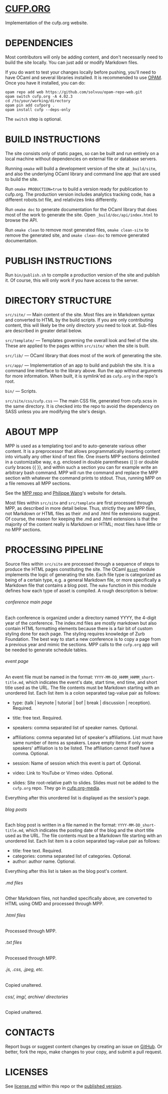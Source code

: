 [CUFP.ORG](http://cufp.org)
===========================
Implementation of the cufp.org website.


DEPENDENCIES
============
Most contributors will only be adding content, and don't necessarily
need to build the site locally. You can just add or modify Markdown
files.

If you do want to test your changes locally before pushing, you'll
need to have OCaml and several libraries installed. It is recommended
to use [OPAM](http://opam.ocaml.org/). Once you have it installed, you
can do:

```
opam repo add web https://github.com/solvuu/opam-repo-web.git
opam switch cufp.org -A 4.02.3
cd /to/your/working/directory
opam pin add cufporg .
opam install cufp --deps-only
```

The `switch` step is optional.


BUILD INSTRUCTIONS
==================
The site consists only of static pages, so can be built and run
entirely on a local machine without dependencies on external file or
database servers.

Running `omake` will build a development version of the site at
`_build/site`, and also the underlying OCaml library and command line
app that are used to build the site.

Run `omake PRODUCTION=true` to build a version ready for publication
to cufp.org. The production version includes analytics tracking code,
has a different robots.txt file, and relativizes links differently.

Run `omake doc` to generate documentation for the OCaml library that
does most of the work to generate the site. Open
`_build/doc/api/index.html` to browse the API.

Run `omake clean` to remove most generated files, `omake clean-site`
to remove the generated site, and `omake clean-doc` to remove
generated documentation.


PUBLISH INSTRUCTIONS
====================
Run `bin/publish.sh` to compile a production version of the site and
publish it. Of course, this will only work if you have access to the
server.


DIRECTORY STRUCTURE
===================
`src/site/` — Main content of the site. Most files are in Markdown
syntax and converted to HTML by the build scripts. If you are only
contributing content, this will likely be the only directory you need
to look at. Sub-files are described in greater detail below.

`src/template/` — Templates governing the overall look and feel of the
site. These are applied to the pages within `src/site/` when the site
is built.

`src/lib/` — OCaml library that does most of the work of generating
the site.

`src/app/` — Implementation of an app to build and publish the
site. It is a command line interface to the library above. Run the app
without arguments for more information. When built, it is symlink'ed
as `cufp.org` in the repo's root.

`bin/` — Scripts.

`src/site/css/cufp.css` — The main CSS file, generated from cufp.scss
in the same directory. It is checked into the repo to avoid the
dependency on SASS unless you are modifying the site's design.


ABOUT MPP
=========
MPP is used as a templating tool and to auto-generate various other
content. It is a preprocessor that allows programmatically inserting
content into virtually any other kind of text file. One inserts MPP
sections delimited in a customizalbe way, e.g. enclosed in double
parentheses (( )) or double curly braces {{ }}, and within such a
section you can for example write an arbitrary bash command. MPP will
run the command and replace the MPP section with whatever the command
prints to stdout. Thus, running MPP on a file removes all MPP
sections.

See the [MPP repo](https://github.com/pw374/MPP-language-blender) and
[Philippe Wang](http://pw374.github.io/)'s website for details.

Most files within `src/site` and `src/template` are first processed
through MPP, as described in more detail below. Thus, strictly they
are MPP files, not Markdown or HTML files as their .md and .html file
extensions suggest. Of course, the reason for keeping the .md and
.html extensions is that the majority of the content really is
Markdown or HTML; most files have little or no MPP sections.


PROCESSING PIPELINE
===================
Source files within `src/site` are processed through a sequence of
steps to produce the HTML pages constituting the site. The OCaml
[`Asset`](https://github.com/CUFP/cufp.org/blob/master/src/lib/cufp_asset.mli)
module implements the logic of generating the site. Each file type is
categorized as being of a certain type, e.g. a general Markdown file,
or more specifically a Markdown file that contains a blog post. The
`make` function in this module defines how each type of asset is
compiled. A rough description is below:

###### conference main page
Each conference is organized under a directory named YYYY, the 4-digit
year of the conference. The index.md files are mostly markdown but
also contain HTML formatting elements because there is a fair bit of
custom styling done for each page. The styling requires knowledge of
Zurb Foundation. The best way to start a new conference is to copy a
page from a previous year and mimic the sections. MPP calls to the
`cufp.org` app will be needed to generate schedule tables.

###### event page
An event file must be named in the format:
`YYYY-MM-DD_HHMM_HHMM_short-title.md`, which indicates the event's
date, start time, end time, and short title used as the URL. The file
contents must be Markdown starting with an unordered list. Each list
item is a colon separated tag-value pair as follows:

- type: (talk | keynote | tutorial | bof | break | discussion |
  reception). Required.

- title: free text. Required.

- speakers: comma separated list of speaker names. Optional.

- affiliations: comma separated list of speaker's affiliations. List
  must have same number of items as speakers. Leave empty items if
  only some speakers' affiliation is to be listed. The affiliation
  cannot itself have a comma. Optional.

- session: Name of session which this event is part of. Optional.

- video: Link to YouTube or Vimeo video. Optional.

- slides: Site root-relative path to slides. Slides must not be added
  to the `cufp.org` repo. They go in
  [cufp.org-media](https://github.com/CUFP/cufp.org-media).

Everything after this unordered list is displayed as the session's
page.

###### blog posts
Each blog post is written in a file named in the format:
`YYYY-MM-DD_short-title.md`, which indicates the posting date of the
blog and the short title used as the URL. The file contents must be a
Markdown file starting with an unordered list. Each list item is a
colon separated tag-value pair as follows:

- title: free text. Required.
- categories: comma separated list of categories. Optional.
- author: author name. Optional.

Everything after this list is taken as the blog post's content.

###### .md files
Other Markdown files, not handled specifically above, are converted to
HTML using OMD and processed through MPP.

###### .html files
Processed through MPP.

###### .txt files
Processed through MPP.

###### .js, .css, .jpeg, etc.
Copied unaltered.

###### css/, img/, archive/ directories
Copied unaltered.


CONTACTS
========
Report bugs or suggest content changes by creating an issue on
[GitHub](https://github.com/cufp/cufp.org). Or better, fork the repo,
make changes to your copy, and submit a pull request.


LICENSES
========
See
[license.md](https://github.com/CUFP/cufp.org/blob/master/src/site/license.md)
within this repo or the [published
version](http://cufp.org/license.html).
